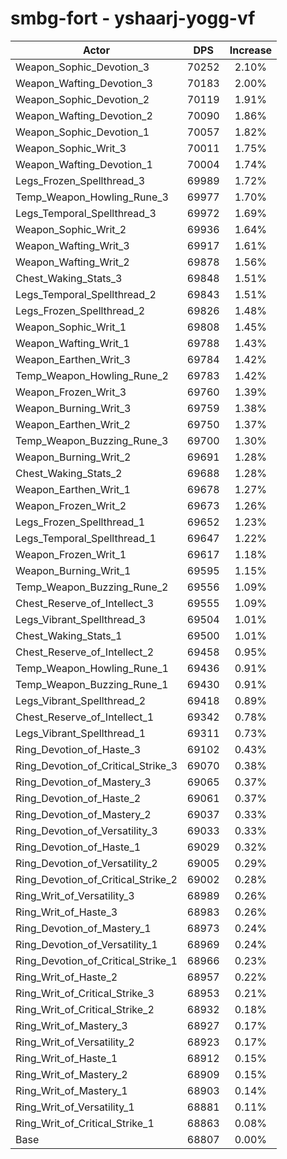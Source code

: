 # smbg-fort - yshaarj-yogg-vf
| Actor | DPS | Increase |
|---|:---:|:---:|
|Weapon_Sophic_Devotion_3|70252|2.10%|
|Weapon_Wafting_Devotion_3|70183|2.00%|
|Weapon_Sophic_Devotion_2|70119|1.91%|
|Weapon_Wafting_Devotion_2|70090|1.86%|
|Weapon_Sophic_Devotion_1|70057|1.82%|
|Weapon_Sophic_Writ_3|70011|1.75%|
|Weapon_Wafting_Devotion_1|70004|1.74%|
|Legs_Frozen_Spellthread_3|69989|1.72%|
|Temp_Weapon_Howling_Rune_3|69977|1.70%|
|Legs_Temporal_Spellthread_3|69972|1.69%|
|Weapon_Sophic_Writ_2|69936|1.64%|
|Weapon_Wafting_Writ_3|69917|1.61%|
|Weapon_Wafting_Writ_2|69878|1.56%|
|Chest_Waking_Stats_3|69848|1.51%|
|Legs_Temporal_Spellthread_2|69843|1.51%|
|Legs_Frozen_Spellthread_2|69826|1.48%|
|Weapon_Sophic_Writ_1|69808|1.45%|
|Weapon_Wafting_Writ_1|69788|1.43%|
|Weapon_Earthen_Writ_3|69784|1.42%|
|Temp_Weapon_Howling_Rune_2|69783|1.42%|
|Weapon_Frozen_Writ_3|69760|1.39%|
|Weapon_Burning_Writ_3|69759|1.38%|
|Weapon_Earthen_Writ_2|69750|1.37%|
|Temp_Weapon_Buzzing_Rune_3|69700|1.30%|
|Weapon_Burning_Writ_2|69691|1.28%|
|Chest_Waking_Stats_2|69688|1.28%|
|Weapon_Earthen_Writ_1|69678|1.27%|
|Weapon_Frozen_Writ_2|69673|1.26%|
|Legs_Frozen_Spellthread_1|69652|1.23%|
|Legs_Temporal_Spellthread_1|69647|1.22%|
|Weapon_Frozen_Writ_1|69617|1.18%|
|Weapon_Burning_Writ_1|69595|1.15%|
|Temp_Weapon_Buzzing_Rune_2|69556|1.09%|
|Chest_Reserve_of_Intellect_3|69555|1.09%|
|Legs_Vibrant_Spellthread_3|69504|1.01%|
|Chest_Waking_Stats_1|69500|1.01%|
|Chest_Reserve_of_Intellect_2|69458|0.95%|
|Temp_Weapon_Howling_Rune_1|69436|0.91%|
|Temp_Weapon_Buzzing_Rune_1|69430|0.91%|
|Legs_Vibrant_Spellthread_2|69418|0.89%|
|Chest_Reserve_of_Intellect_1|69342|0.78%|
|Legs_Vibrant_Spellthread_1|69311|0.73%|
|Ring_Devotion_of_Haste_3|69102|0.43%|
|Ring_Devotion_of_Critical_Strike_3|69070|0.38%|
|Ring_Devotion_of_Mastery_3|69065|0.37%|
|Ring_Devotion_of_Haste_2|69061|0.37%|
|Ring_Devotion_of_Mastery_2|69037|0.33%|
|Ring_Devotion_of_Versatility_3|69033|0.33%|
|Ring_Devotion_of_Haste_1|69029|0.32%|
|Ring_Devotion_of_Versatility_2|69005|0.29%|
|Ring_Devotion_of_Critical_Strike_2|69002|0.28%|
|Ring_Writ_of_Versatility_3|68989|0.26%|
|Ring_Writ_of_Haste_3|68983|0.26%|
|Ring_Devotion_of_Mastery_1|68973|0.24%|
|Ring_Devotion_of_Versatility_1|68969|0.24%|
|Ring_Devotion_of_Critical_Strike_1|68966|0.23%|
|Ring_Writ_of_Haste_2|68957|0.22%|
|Ring_Writ_of_Critical_Strike_3|68953|0.21%|
|Ring_Writ_of_Critical_Strike_2|68932|0.18%|
|Ring_Writ_of_Mastery_3|68927|0.17%|
|Ring_Writ_of_Versatility_2|68923|0.17%|
|Ring_Writ_of_Haste_1|68912|0.15%|
|Ring_Writ_of_Mastery_2|68909|0.15%|
|Ring_Writ_of_Mastery_1|68903|0.14%|
|Ring_Writ_of_Versatility_1|68881|0.11%|
|Ring_Writ_of_Critical_Strike_1|68863|0.08%|
|Base|68807|0.00%|
